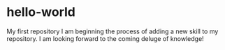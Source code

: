 # hello-world
My first repository
I am beginning the process of adding a new skill to my repository. I am looking forward to the coming deluge of knowledge!
